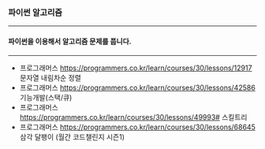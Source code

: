 ### 파이썬 알고리즘

---

#### 파이썬을 이용해서 알고리즘 문제를 풉니다.

---
- 프로그래머스 https://programmers.co.kr/learn/courses/30/lessons/12917 문자열 내림차순 정렬
- 프로그래머스 https://programmers.co.kr/learn/courses/30/lessons/42586 기능개발(스택/큐)
- 프로그래머스 https://programmers.co.kr/learn/courses/30/lessons/49993# 스킬트리
- 프로그래머스 https://programmers.co.kr/learn/courses/30/lessons/68645 삼각 달팽이 (월간 코드챌린지 시즌1)